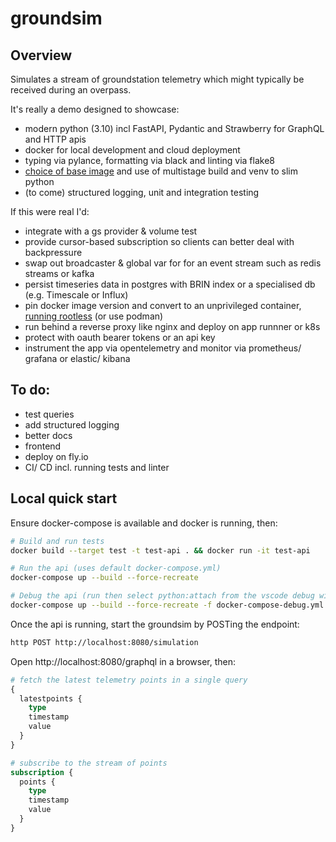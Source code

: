 # groundsim

## Overview

Simulates a stream of groundstation telemetry which might typically be received during an overpass.

It's really a demo designed to showcase:

- modern python (3.10) incl FastAPI, Pydantic and Strawberry for GraphQL and HTTP apis
- docker for local development and cloud deployment
- typing via pylance, formatting via black and linting via flake8
- [choice of base image](https://pythonspeed.com/articles/base-image-python-docker-images/) and use of multistage build and venv to slim python
- (to come) structured logging, unit and integration testing

If this were real I'd:

- integrate with a gs provider & volume test
- provide cursor-based subscription so clients can better deal with backpressure
- swap out broadcaster & global var for for an event stream such as redis streams or kafka
- persist timeseries data in postgres with BRIN index or a specialised db (e.g. Timescale or Influx)
- pin docker image version and convert to an unprivileged container, [running rootless](https://docs.docker.com/engine/security/rootless/) (or use podman)
- run behind a reverse proxy like nginx and deploy on app runnner or k8s
- protect with oauth bearer tokens or an api key
- instrument the app via opentelemetry and monitor via prometheus/ grafana or elastic/ kibana

## To do:

- test queries
- add structured logging
- better docs
- frontend
- deploy on fly.io
- CI/ CD incl. running tests and linter

## Local quick start

Ensure docker-compose is available and docker is running, then:

```sh
# Build and run tests
docker build --target test -t test-api . && docker run -it test-api

# Run the api (uses default docker-compose.yml)
docker-compose up --build --force-recreate

# Debug the api (run then select python:attach from the vscode debug window)
docker-compose up --build --force-recreate -f docker-compose-debug.yml
```

Once the api is running, start the groundsim by POSTing the endpoint:

```sh
http POST http://localhost:8080/simulation
```

Open http://localhost:8080/graphql in a browser, then:

```graphql
# fetch the latest telemetry points in a single query
{
  latestpoints {
    type
    timestamp
    value
  }
}

# subscribe to the stream of points
subscription {
  points {
    type
    timestamp
    value
  }
}
```
